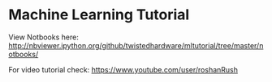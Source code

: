 Machine Learning Tutorial
=========================

View Notbooks here:
http://nbviewer.ipython.org/github/twistedhardware/mltutorial/tree/master/notbooks/

For video tutorial check:
https://www.youtube.com/user/roshanRush
